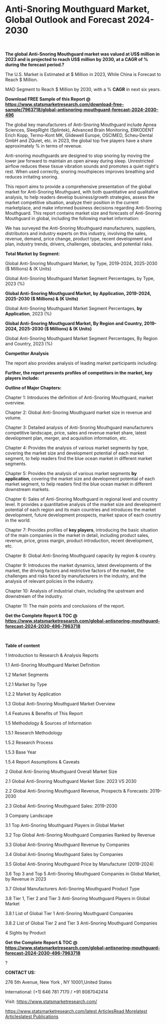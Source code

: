 <h1>Anti-Snoring Mouthguard Market, Global Outlook and Forecast 2024-2030</h1><br/><p><strong>The global Anti-Snoring Mouthguard market was valued at US$ million in 2023 and is projected to reach US$ million by 2030, at a <strong>CAGR</strong> of % during the forecast period.? </strong></p>
 
 
 
 <p>The U.S. Market is Estimated at $ Million in 2023, While China is Forecast to Reach $ Million.</p>
 
 
 
 <p>MAD Segment to Reach $ Million by 2030, with a % <strong>CAGR</strong> in next six years.</p>
 
 
 
 <p><strong>Download FREE Sample of this Report @ <a href="https://www.statsmarketresearch.com/download-free-sample/7963718/global-antisnoring-mouthguard-forecast-2024-2030-496">https://www.statsmarketresearch.com/download-free-sample/7963718/global-antisnoring-mouthguard-forecast-2024-2030-496</a></strong></p>
 
 
 
 <p>The global key manufacturers of Anti-Snoring Mouthguard include Apnea Sciences, SleepRight (Splintek), Advanced Brain Monitoring, ERKODENT Erich Kopp, Termo-Kont MK, Glidewell Europe, OSCIMED, Scheu-Dental GmbH and ZQuiet, etc. in 2023, the global top five players have a share approximately % in terms of revenue.</p>
 
 
 
 <p>Anti-snoring mouthguards are designed to stop snoring by moving the lower jaw forward to maintain an open airway during sleep. Unrestricted airflow reduces these tissue vibration sounds and promotes a quiet night&#39;s rest. When used correctly, snoring mouthpieces improves breathing and reduces irritating snoring.</p>
 
 
 
 <p>This report aims to provide a comprehensive presentation of the global market for Anti-Snoring Mouthguard, with both quantitative and qualitative analysis, to help readers develop business/growth strategies, assess the market competitive situation, analyze their position in the current marketplace, and make informed business decisions regarding Anti-Snoring Mouthguard. This report contains market size and forecasts of Anti-Snoring Mouthguard in global, including the following market information:</p>
 
 
 
 <p>We has surveyed the Anti-Snoring Mouthguard manufacturers, suppliers, distributors and industry experts on this industry, involving the sales, revenue, demand, price change, product type, recent development and plan, industry trends, drivers, challenges, obstacles, and potential risks.</p>
 
 
 
 <p><strong>Total Market by Segment:</strong></p>
 
 
 
 <p>Global Anti-Snoring Mouthguard Market, by Type, 2019-2024, 2025-2030 ($ Millions) & (K Units)</p>
 
 
 
 <p>Global Anti-Snoring Mouthguard Market Segment Percentages, by Type, 2023 (%)</p>
 
 
 
 <p><strong>Global Anti-Snoring Mouthguard Market, <strong>by Application</strong>, 2019-2024, 2025-2030 ($ Millions) & (K Units)</strong></p>
 
 
 
 <p>Global Anti-Snoring Mouthguard Market Segment Percentages, <strong>by Application</strong>, 2023 (%)</p>
 
 
 
 <p><strong>Global Anti-Snoring Mouthguard Market, By Region and Country, 2019-2024, 2025-2030 ($ Millions) & (K Units)</strong></p>
 
 
 
 <p>Global Anti-Snoring Mouthguard Market Segment Percentages, By Region and Country, 2023 (%)</p>
 
 
 
 <p><strong>Competitor Analysis</strong></p>
 
 
 
 <p>The report also provides analysis of leading market participants including:</p>
 
 
 
 <p><strong>Further, the report presents profiles of competitors in the market, <strong>key players</strong> include:</strong></p>
 
 
 
 <p><strong>Outline of Major Chapters:</strong></p>
 
 
 
 <p>Chapter 1: Introduces the definition of Anti-Snoring Mouthguard, market overview.</p>
 
 
 
 <p>Chapter 2: Global Anti-Snoring Mouthguard market size in revenue and volume.</p>
 
 
 
 <p>Chapter 3: Detailed analysis of Anti-Snoring Mouthguard manufacturers competitive landscape, price, sales and revenue market share, latest development plan, merger, and acquisition information, etc.</p>
 
 
 
 <p>Chapter 4: Provides the analysis of various market segments by type, covering the market size and development potential of each market segment, to help readers find the blue ocean market in different market segments.</p>
 
 
 
 <p>Chapter 5: Provides the analysis of various market segments <strong>by application</strong>, covering the market size and development potential of each market segment, to help readers find the blue ocean market in different downstream markets.</p>
 
 
 
 <p>Chapter 6: Sales of Anti-Snoring Mouthguard in regional level and country level. It provides a quantitative analysis of the market size and development potential of each region and its main countries and introduces the market development, future development prospects, market space of each country in the world.</p>
 
 
 
 <p>Chapter 7: Provides profiles of <strong>key players</strong>, introducing the basic situation of the main companies in the market in detail, including product sales, revenue, price, gross margin, product introduction, recent development, etc.</p>
 
 
 
 <p>Chapter 8: Global Anti-Snoring Mouthguard capacity by region & country.</p>
 
 
 
 <p>Chapter 9: Introduces the market dynamics, latest developments of the market, the driving factors and restrictive factors of the market, the challenges and risks faced by manufacturers in the industry, and the analysis of relevant policies in the industry.</p>
 
 
 
 <p>Chapter 10: Analysis of industrial chain, including the upstream and downstream of the industry.</p>
 
 
 
 <p>Chapter 11: The main points and conclusions of the report.</p>
 
 
 
 <div><b>Get the Complete Report & TOC @ <a href="https://www.statsmarketresearch.com/global-antisnoring-mouthguard-forecast-2024-2030-496-7963718">https://www.statsmarketresearch.com/global-antisnoring-mouthguard-forecast-2024-2030-496-7963718</a></b></div>
 
 
 
 <p><br />
 
 <b>Table of content</b></p>
 
 
 
 <p>1 Introduction to Research & Analysis Reports<br />
 
 1.1 Anti-Snoring Mouthguard Market Definition<br />
 
 1.2 Market Segments<br />
 
 1.2.1 Market by Type<br />
 
 1.2.2 Market by Application<br />
 
 1.3 Global Anti-Snoring Mouthguard Market Overview<br />
 
 1.4 Features & Benefits of This Report<br />
 
 1.5 Methodology & Sources of Information<br />
 
 1.5.1 Research Methodology<br />
 
 1.5.2 Research Process<br />
 
 1.5.3 Base Year<br />
 
 1.5.4 Report Assumptions & Caveats<br />
 
 2 Global Anti-Snoring Mouthguard Overall Market Size<br />
 
 2.1 Global Anti-Snoring Mouthguard Market Size: 2023 VS 2030<br />
 
 2.2 Global Anti-Snoring Mouthguard Revenue, Prospects & Forecasts: 2019-2030<br />
 
 2.3 Global Anti-Snoring Mouthguard Sales: 2019-2030<br />
 
 3 Company Landscape<br />
 
 3.1 Top Anti-Snoring Mouthguard Players in Global Market<br />
 
 3.2 Top Global Anti-Snoring Mouthguard Companies Ranked by Revenue<br />
 
 3.3 Global Anti-Snoring Mouthguard Revenue by Companies<br />
 
 3.4 Global Anti-Snoring Mouthguard Sales by Companies<br />
 
 3.5 Global Anti-Snoring Mouthguard Price by Manufacturer (2019-2024)<br />
 
 3.6 Top 3 and Top 5 Anti-Snoring Mouthguard Companies in Global Market, by Revenue in 2023<br />
 
 3.7 Global Manufacturers Anti-Snoring Mouthguard Product Type<br />
 
 3.8 Tier 1, Tier 2 and Tier 3 Anti-Snoring Mouthguard Players in Global Market<br />
 
 3.8.1 List of Global Tier 1 Anti-Snoring Mouthguard Companies<br />
 
 3.8.2 List of Global Tier 2 and Tier 3 Anti-Snoring Mouthguard Companies<br />
 
 4 Sights by Product</p>
 
 
 
 <div><b>Get the Complete Report & TOC @ <a href="https://www.statsmarketresearch.com/global-antisnoring-mouthguard-forecast-2024-2030-496-7963718">https://www.statsmarketresearch.com/global-antisnoring-mouthguard-forecast-2024-2030-496-7963718</a></b></div>
 
 
 
 <p>? </p>
 
 
 
 <p><b>CONTACT US:</b><br />
 
 276 5th Avenue, New York , NY 10001,United States<br />
 
 International: (+1) 646 781 7170 / +91 8087042414<br />
 
 Visit: <a href="https://www.statsmarketresearch.com/">https://www.statsmarketresearch.com/</a><br />
 
 <a href="https://gyeongbokgung.com">https://www.statsmarketresearch.com/</a><a href="https://hallyeomaritime.com">latest Articles</a><a href="https://jingwansa.com">Read More</a><a href="https://nguoiviet.jp/">latest Articles</a><a href="https://www.intelmarketresearch.com/">latest Publications</a></p>